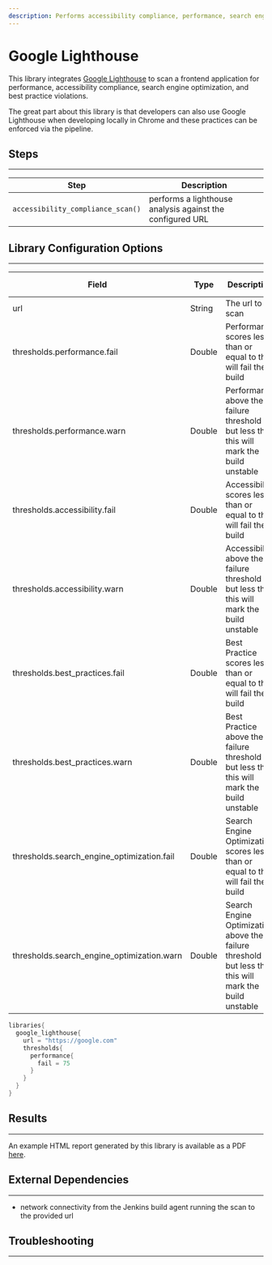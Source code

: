 ```yaml
---
description: Performs accessibility compliance, performance, search engine optimization, and best practice validations on a frontend application
---
```


# Google Lighthouse

This library integrates [Google Lighthouse](https://developers.google.com/web/tools/lighthouse) to scan a frontend application for performance,
accessibility compliance, search engine optimization, and best practice violations.

The great part about this library is that developers can also use Google Lighthouse when developing locally in Chrome and these practices can be enforced via the pipeline.

## Steps

---

| Step | Description |
| ----------- | ----------- |
| ``accessibility_compliance_scan()`` | performs a lighthouse analysis against the configured URL |

## Library Configuration Options

---

| Field | Type | Description | Default Value |
| ----------- | ----------- | ----------- | ----------- |
| url | String | The url to scan  |  |
| thresholds.performance.fail | Double | Performance scores less than or equal to this will fail the build  | 49.0 |
| thresholds.performance.warn | Double | Performance above the failure threshold but less than this will mark the build unstable | 89.0 |
| thresholds.accessibility.fail | Double | Accessibility scores less than or equal to this will fail the build  | 49.0 |
| thresholds.accessibility.warn | Double | Accessibility above the failure threshold but less than this will mark the build unstable | 89.0 |
| thresholds.best_practices.fail | Double | Best Practice scores less than or equal to this will fail the build  | 49.0 |
| thresholds.best_practices.warn | Double | Best Practice above the failure threshold but less than this will mark the build unstable | 89.0 |
| thresholds.search_engine_optimization.fail | Double | Search Engine Optimization scores less than or equal to this will fail the build  | 49.0 |
| thresholds.search_engine_optimization.warn | Double | Search Engine Optimization above the failure threshold but less than this will mark the build unstable | 89.0 |

```groovy
libraries{
  google_lighthouse{
    url = "https://google.com"
    thresholds{
      performance{
        fail = 75
      }
    }
  }
}
```

## Results

---

An example HTML report generated by this library is available as a PDF [here](../../assets/attachments/google_lighthouse/google_lighthouse.pdf).

## External Dependencies

---

* network connectivity from the Jenkins build agent running the scan to the provided url

## Troubleshooting

---
